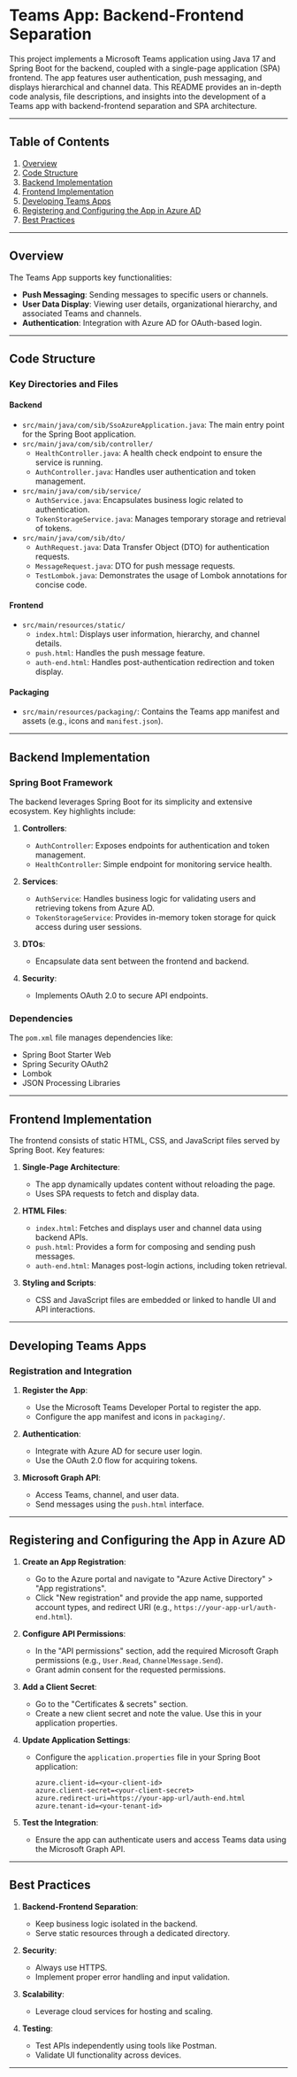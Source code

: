 # Teams App: Backend-Frontend Separation

This project implements a Microsoft Teams application using Java 17 and Spring Boot for the backend, coupled with a single-page application (SPA) frontend. The app features user authentication, push messaging, and displays hierarchical and channel data. This README provides an in-depth code analysis, file descriptions, and insights into the development of a Teams app with backend-frontend separation and SPA architecture.

---

## Table of Contents
1. [Overview](#overview)
2. [Code Structure](#code-structure)
3. [Backend Implementation](#backend-implementation)
4. [Frontend Implementation](#frontend-implementation)
5. [Developing Teams Apps](#developing-teams-apps)
6. [Registering and Configuring the App in Azure AD](#registering-and-configuring-the-app-in-azure-ad)
7. [Best Practices](#best-practices)

---

## Overview

The Teams App supports key functionalities:

- **Push Messaging**: Sending messages to specific users or channels.
- **User Data Display**: Viewing user details, organizational hierarchy, and associated Teams and channels.
- **Authentication**: Integration with Azure AD for OAuth-based login.

---

## Code Structure

### Key Directories and Files

#### Backend

- `src/main/java/com/sib/SsoAzureApplication.java`: The main entry point for the Spring Boot application.
- `src/main/java/com/sib/controller/`
  - `HealthController.java`: A health check endpoint to ensure the service is running.
  - `AuthController.java`: Handles user authentication and token management.
- `src/main/java/com/sib/service/`
  - `AuthService.java`: Encapsulates business logic related to authentication.
  - `TokenStorageService.java`: Manages temporary storage and retrieval of tokens.
- `src/main/java/com/sib/dto/`
  - `AuthRequest.java`: Data Transfer Object (DTO) for authentication requests.
  - `MessageRequest.java`: DTO for push message requests.
  - `TestLombok.java`: Demonstrates the usage of Lombok annotations for concise code.

#### Frontend

- `src/main/resources/static/`
  - `index.html`: Displays user information, hierarchy, and channel details.
  - `push.html`: Handles the push message feature.
  - `auth-end.html`: Handles post-authentication redirection and token display.

#### Packaging

- `src/main/resources/packaging/`: Contains the Teams app manifest and assets (e.g., icons and `manifest.json`).

---

## Backend Implementation

### Spring Boot Framework

The backend leverages Spring Boot for its simplicity and extensive ecosystem. Key highlights include:

1. **Controllers**:
   - `AuthController`: Exposes endpoints for authentication and token management.
   - `HealthController`: Simple endpoint for monitoring service health.

2. **Services**:
   - `AuthService`: Handles business logic for validating users and retrieving tokens from Azure AD.
   - `TokenStorageService`: Provides in-memory token storage for quick access during user sessions.

3. **DTOs**:
   - Encapsulate data sent between the frontend and backend.

4. **Security**:
   - Implements OAuth 2.0 to secure API endpoints.

### Dependencies

The `pom.xml` file manages dependencies like:

- Spring Boot Starter Web
- Spring Security OAuth2
- Lombok
- JSON Processing Libraries

---

## Frontend Implementation

The frontend consists of static HTML, CSS, and JavaScript files served by Spring Boot. Key features:

1. **Single-Page Architecture**:
   - The app dynamically updates content without reloading the page.
   - Uses SPA requests to fetch and display data.

2. **HTML Files**:
   - `index.html`: Fetches and displays user and channel data using backend APIs.
   - `push.html`: Provides a form for composing and sending push messages.
   - `auth-end.html`: Manages post-login actions, including token retrieval.

3. **Styling and Scripts**:
   - CSS and JavaScript files are embedded or linked to handle UI and API interactions.

---

## Developing Teams Apps

### Registration and Integration

1. **Register the App**:
   - Use the Microsoft Teams Developer Portal to register the app.
   - Configure the app manifest and icons in `packaging/`.

2. **Authentication**:
   - Integrate with Azure AD for secure user login.
   - Use the OAuth 2.0 flow for acquiring tokens.

3. **Microsoft Graph API**:
   - Access Teams, channel, and user data.
   - Send messages using the `push.html` interface.

---

## Registering and Configuring the App in Azure AD

1. **Create an App Registration**:
   - Go to the Azure portal and navigate to "Azure Active Directory" > "App registrations".
   - Click "New registration" and provide the app name, supported account types, and redirect URI (e.g., `https://your-app-url/auth-end.html`).

2. **Configure API Permissions**:
   - In the "API permissions" section, add the required Microsoft Graph permissions (e.g., `User.Read`, `ChannelMessage.Send`).
   - Grant admin consent for the requested permissions.

3. **Add a Client Secret**:
   - Go to the "Certificates & secrets" section.
   - Create a new client secret and note the value. Use this in your application properties.

4. **Update Application Settings**:
   - Configure the `application.properties` file in your Spring Boot application:
     ```properties
     azure.client-id=<your-client-id>
     azure.client-secret=<your-client-secret>
     azure.redirect-uri=https://your-app-url/auth-end.html
     azure.tenant-id=<your-tenant-id>
     ```

5. **Test the Integration**:
   - Ensure the app can authenticate users and access Teams data using the Microsoft Graph API.

---

## Best Practices

1. **Backend-Frontend Separation**:
   - Keep business logic isolated in the backend.
   - Serve static resources through a dedicated directory.

2. **Security**:
   - Always use HTTPS.
   - Implement proper error handling and input validation.

3. **Scalability**:
   - Leverage cloud services for hosting and scaling.

4. **Testing**:
   - Test APIs independently using tools like Postman.
   - Validate UI functionality across devices.

---



